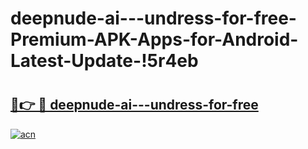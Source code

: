 # deepnude-ai---undress-for-free-Premium-APK-Apps-for-Android-Latest-Update-!5r4eb

# <h2><a href="https://4f6pt3.esa.edu.pl?title=deepnude-ai---undress-for-free&ref=5r4eb">🔗👉 🔴 deepnude-ai---undress-for-free</a></h2>

[![acn](https://github.com/user-attachments/assets/0f9c940e-d8b0-45ae-aac7-cd30a18b3e1c)](https://4f6pt3.esa.edu.pl?title=deepnude-ai---undress-for-free&ref=5r4eb)

